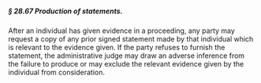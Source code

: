 ##### § 28.67 Production of statements. #####

After an individual has given evidence in a proceeding, any party may request a copy of any prior signed statement made by that individual which is relevant to the evidence given. If the party refuses to furnish the statement, the administrative judge may draw an adverse inference from the failure to produce or may exclude the relevant evidence given by the individual from consideration.